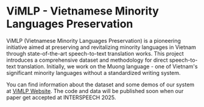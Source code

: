 # ViMLP - Vietnamese Minority Languages Preservation

ViMLP (Vietnamese Minority Languages Preservation) is a pioneering initiative aimed at preserving and revitalizing minority languages in Vietnam through state-of-the-art speech-to-text translation works. This project introduces a comprehensive dataset and methodology for direct speech-to-text translation. Initially, we work on the Muong language - one of Vietnam's significant minority languages without a standardized writing system.

You can find information about the dataset and some demos of our system at [ViMLP Website](https://vimlp.github.io/).
The code and data will be published soon when our paper get accepted at INTERSPEECH 2025.
